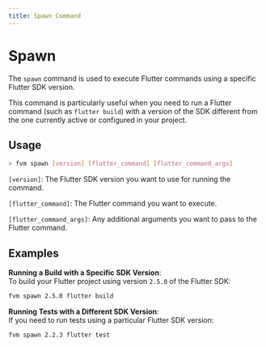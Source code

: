 ```yaml
---
title: Spawn Command
---
```


# Spawn

The `spawn` command is used to execute Flutter commands using a specific Flutter SDK version.

This command is particularly useful when you need to run a Flutter command (such as `flutter build`) with a version of the SDK different from the one currently active or configured in your project.

## Usage

```bash
> fvm spawn [version] [flutter_command] [flutter_command_args]
```

`[version]`: The Flutter SDK version you want to use for running the command.

`[flutter_command]`: The Flutter command you want to execute.

`[flutter_command_args]`: Any additional arguments you want to pass to the Flutter command.

## Examples

**Running a Build with a Specific SDK Version**:  
To build your Flutter project using version `2.5.0` of the Flutter SDK:

```bash
fvm spawn 2.5.0 flutter build
```

**Running Tests with a Different SDK Version**:  
If you need to run tests using a particular Flutter SDK version:

```bash
fvm spawn 2.2.3 flutter test
```
